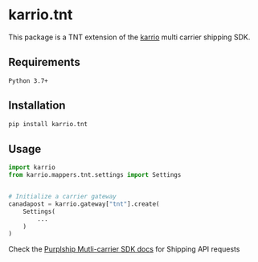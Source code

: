 # karrio.tnt

This package is a TNT extension of the [karrio](https://pypi.org/project/karrio) multi carrier shipping SDK.

## Requirements

`Python 3.7+`

## Installation

```bash
pip install karrio.tnt
```

## Usage

```python
import karrio
from karrio.mappers.tnt.settings import Settings


# Initialize a carrier gateway
canadapost = karrio.gateway["tnt"].create(
    Settings(
        ...
    )
)
```

Check the [Purplship Mutli-carrier SDK docs](https://sdk.karrio.com) for Shipping API requests
